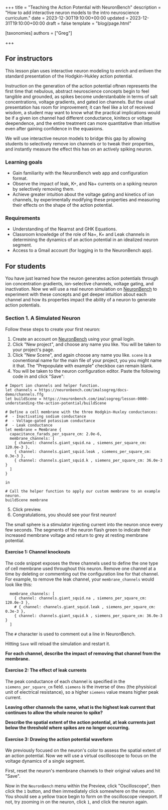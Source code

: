 +++
title = "Teaching the Action Potential with NeuronBench"
description = "How to add interactive neuron models to the intro neuroscience curriculum."
date = 2023-12-30T19:10:00+00:00
updated = 2023-12-31T19:10:00+00:00
draft = false
template = "blog/page.html"

[taxonomies]
authors = ["Greg"]

+++

## For instructors

This lesson plan uses interactive neuron modeling to enrich and enliven the
standard presentation of the Hodgkin-Hukley action potential.

Instruction on the generation of the action potential oftnen represents the
first time that nebulous, abstract neuroscience concepts begin to feel tangible
and grounded, as spikes become understanbable in terms of salt concentrations,
voltage gradients, and gated ion channels. But the usual presentation has room
for improvement; it can feel like a lot of received wisdom, a student may want
to know what the practical implications would be if a given ion channel had
different conductance, kinitecs or voltage deependence, and the entire treatment
can more quantitative than intuitive even after gaining confidence in the
equasions.

We will use interactive neuron models to bridge this gap by allowing students
to selectively remove ion channels or to tweak their properties, and instantly
measure the effect this has on an actively spiking neuron.

### Learning goals

 - Gain familiarity with the NeuronBench web app and configuration format.
 - Observe the impact of leak, K+, and Na+ currents on a spiking neuron by
   selectively removing them.
 - Achieve greater intuition about the voltage gating and kinetics of ion
   channels, by experimentally modifying these properties and measuring their
   effects on the shape of the action potential.

### Requirements

 - Understanding of the Nearnst and GHK Equations.
 - Classroom knowledge of the role of Na+, K+ and Leak channels in determining
   the dynamics of an action potential in an idealized neuron segment.
 - Access to a Gmail account (for logging in to the NeuronBench app).


## For students
 
You have just learned how the neuron generates action potentials through ion
concentration gradients, ion-selective channels, voltage gating, and
inactivation. Now we will use a real neuron simulation on
[NeuronBench](https://neuronbench.com/signup) to experiment with these
concepts and get deeper intuition about each channel and how its
properties impact the ability of a neuron to generate action potentials.

### Section 1. A Simulated Neuron

Follow these steps to create your first neuron:

 1. Create an account on [NeuronBench](https://neuronbench.com/signup) using
    your gmail login.
 2. Click "New project", and choose any name you like. You will be taken to
    your project's page.
 3. Click "New Scene", and again choose any name you like. `scene` is a
    covnentional name for the main file of your project, you you might name
    it that. The "Prepopulate with example" checkbox can remain blank.
 4. You will be taken to the neuron configuration editor. Paste the following
    code in and click "Save":

```
# Import ion channels and helper function.
let channels = https://neuronbench.com/imalsogreg/docs-demo/channels.ffg
let buildScene = https://neuronbench.com/imalsogreg/lesson-0000-understanding-the-action-potential/buildScene

# Define a cell membrane with the three Hodgkin-Huxley conductances:
#  - Inactivating sodium conductance
#  - Voltage-gated potassium conductance
#  - Leak conductance
let membrane = Membrane {
  capacitance_farads_per_square_cm: 2.0e-6,
  membrane_channels: [
    { channel: channels.giant_squid.na , siemens_per_square_cm: 120.0e-3 },
    { channel: channels.giant_squid.leak , siemens_per_square_cm: 0.3e-3 },
    { channel: channels.giant_squid.k , siemens_per_square_cm: 36.0e-3 }
  ]
}

in

# Call the helper function to apply our custom membrane to an example neuron.
buildScene membrane
```

  5. Click preview.
  6. Congratulations, you should see your first neuron!
  
The small sphere is a stimulator injecting current into the neuron once
every few seconds. The segments of the neuron flash green to indicate
their increased membrane voltage and return to grey at resting membrane
potential.

#### Exercise 1: Channel knockouts

The code snippet exposes the three channels used to define the one type
of cell membrane used throughout this neuron. Remove one channel at
a time by deleting or commenting out the configuration line for that
channel. For example, to remove the leak channel, your `membrane_channels`
would look like this:

```
  membrane_channels: [
    { channel: channels.giant_squid.na , siemens_per_square_cm: 120.0e-3 },
    # { channel: channels.giant_squid.leak , siemens_per_square_cm: 0.3e-3 },
    { channel: channels.giant_squid.k , siemens_per_square_cm: 36.0e-3 }
  ]
```

The `#` character is used to comment out a line in NeuronBench.

Hitting `Save` will reload the simulation and restart it.

**For each channel, describe the impact of removing that channel from the
membrane.**

#### Exercise 2: The effect of leak currents

The peak conductance of each channel is specified in the `siemens_per_square_cm`
field. `siemens` is the inverse of `Ohms` (the physisical unit of electrical
resistance), so a higher `siemens` value means higher peak current.

**Leaving other channels the same, what is the highest leak current that
continues to allow the whole neuron to spike?**

**Describe the spatial extent of the action potential, at leak currents just
below the threshold where spikes are no longer occurring.**

#### Exercise 3: Drawing the action potential waveform

We previously focused on the neuron's color to assess the spatial extent
of an action potential. Now we will use a virtual oscilloscope to focus
on the voltage dynamics of a single segment.

First, reset the neuron's membrane channels to their original values and
hit "Save".

Now in the `NeuronBench` menu within the Preview, click "Oscilloscope",
then click the `1` button, and then immediately click somewhere on
the neuron. You should see a yellow trace begin to form on the oscilloscope
viewport. If not, try zooming in on the neuron, click `1`, and click the
neuron again.

